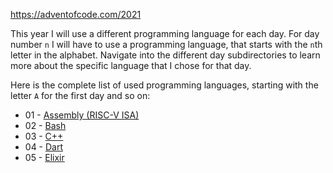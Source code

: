 https://adventofcode.com/2021

This year I will use a different programming language for each day.
For day number `n` I will have to use a programming language, that starts with the `n`th letter in the alphabet.
Navigate into the different day subdirectories to learn more about the specific language that I chose for that day.

Here is the complete list of used programming languages, starting with the letter `A` for the first day and so on:

- 01 - [Assembly (RISC-V ISA)](https://github.com/riscv/riscv-isa-manual)
- 02 - [Bash](https://www.gnu.org/software/bash/)
- 03 - [C++](https://www.cplusplus.com/)
- 04 - [Dart](https://dart.dev/)
- 05 - [Elixir](https://elixir-lang.org/)
